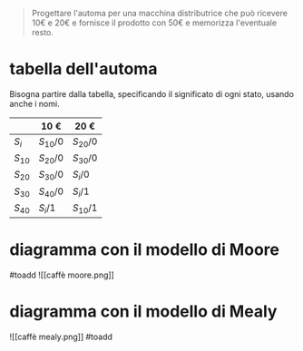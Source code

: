 >Progettare l'automa per una macchina distributrice che può ricevere 10€ e 20€ e fornisce il prodotto con 50€ e memorizza l'eventuale resto.
# tabella dell'automa
Bisogna partire dalla tabella, specificando il significato di ogni stato, usando anche i nomi.

|          | 10 €       | 20 €       |
| -------- | ---------- | ---------- |
| $S_{i}$  | $S_{10}/0$ | $S_{20}/0$ |
| $S_{10}$ | $S_{20}/0$ | $S_{30}/0$ |
| $S_{20}$ | $S_{30}/0$ | $S_{i}/0$  |
| $S_{30}$ | $S_{40}/0$ | $S_{i}/1$  |
| $S_{40}$ | $S_{i}/1$  | $S_{10}/1$ |

# diagramma con il modello di Moore
#toadd
![[caffè moore.png]]
# diagramma con il modello di Mealy
![[caffè mealy.png]]
#toadd 